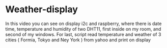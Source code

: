 # Weather-display
In this video you can see on display i2c and raspberry, where there is date time, temperature and humidity of two DHT11, first inside on my room, and second of my windows. For last, script read temperature and weather of 3 cities ( Formia, Tokyo and Ney York ) from yahoo and print on display
